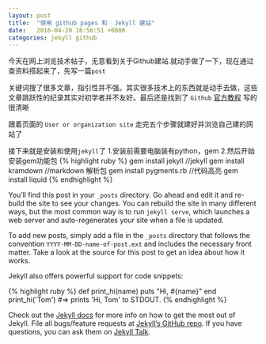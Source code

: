 ```yaml
---
layout: post
title:  "使用 github pages 和  Jekyll 建站"
date:   2016-04-20 16:56:51 +0800
categories: jekyll github
---
```


今天在网上浏览技术帖子，无意看到关于Github建站.就动手做了一下，现在通过查资料搭起来了，先写一篇`post`

关键词搜了很多文章，指引性并不强。其实很多技术上的东西就是动手去做，这些文章跳跃性的纪录其实对初学者并不友好。最后还是找到了 `Github` [官方教程] 写的很清晰

跟着页面的 `User or organization site` 走完五个步骤就建好并浏览自己建的网站了

接下来就是安装和使用`jekyll`了
1.安装前需要电脑装有python，gem
2.然后开始安装gem功能包
{% highlight ruby %}
gem install jekyll   //jekyll
gem install kramdown //markdown 解析包
gem install pygments.rb //代码高亮
gem install liquid
{% endhighlight %}

You’ll find this post in your `_posts` directory. Go ahead and edit it and re-build the site to see your changes. You can rebuild the site in many different ways, but the most common way is to run `jekyll serve`, which launches a web server and auto-regenerates your site when a file is updated.

To add new posts, simply add a file in the `_posts` directory that follows the convention `YYYY-MM-DD-name-of-post.ext` and includes the necessary front matter. Take a look at the source for this post to get an idea about how it works.

Jekyll also offers powerful support for code snippets:

{% highlight ruby %}
def print_hi(name)
  puts "Hi, #{name}"
end
print_hi('Tom')
#=> prints 'Hi, Tom' to STDOUT.
{% endhighlight %}

Check out the [Jekyll docs][jekyll-docs] for more info on how to get the most out of Jekyll. File all bugs/feature requests at [Jekyll’s GitHub repo][jekyll-gh]. If you have questions, you can ask them on [Jekyll Talk][jekyll-talk].

[jekyll-docs]: http://jekyllrb.com/docs/home
[jekyll-gh]:   https://github.com/jekyll/jekyll
[jekyll-talk]: https://talk.jekyllrb.com/
[官方教程]: https://pages.github.com
